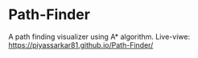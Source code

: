 # Path-Finder
A path finding visualizer using A* algorithm.
Live-viwe:  https://piyassarkar81.github.io/Path-Finder/

